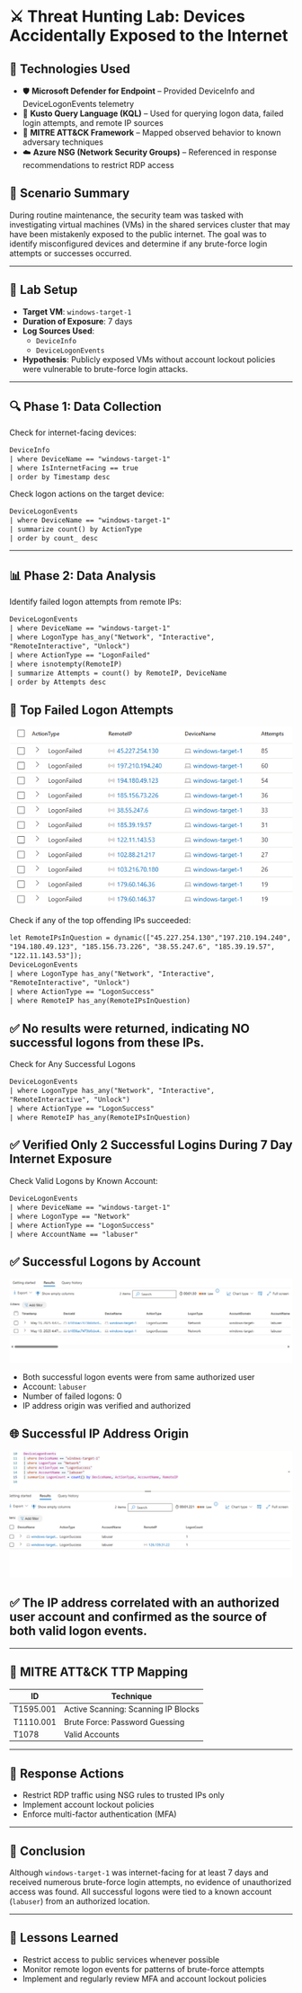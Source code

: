 
# ⚔️ Threat Hunting Lab: Devices Accidentally Exposed to the Internet

## 🧰 Technologies Used

- 🛡️ **Microsoft Defender for Endpoint** – Provided DeviceInfo and DeviceLogonEvents telemetry  
- 🔎 **Kusto Query Language (KQL)** – Used for querying logon data, failed login attempts, and remote IP sources  
- 🧠 **MITRE ATT&CK Framework** – Mapped observed behavior to known adversary techniques  
- ☁️ **Azure NSG (Network Security Groups)** – Referenced in response recommendations to restrict RDP access

## 🧪 Scenario Summary

During routine maintenance, the security team was tasked with investigating virtual machines (VMs) in the shared services cluster that may have been mistakenly exposed to the public internet. The goal was to identify misconfigured devices and determine if any brute-force login attempts or successes occurred.

---

## 🧭 Lab Setup

- **Target VM**: `windows-target-1`
- **Duration of Exposure**: 7 days
- **Log Sources Used**:
  - `DeviceInfo`
  - `DeviceLogonEvents`
- **Hypothesis**: Publicly exposed VMs without account lockout policies were vulnerable to brute-force login attacks.

---

## 🔍 Phase 1: Data Collection

Check for internet-facing devices:
```kql
DeviceInfo
| where DeviceName == "windows-target-1"
| where IsInternetFacing == true
| order by Timestamp desc
```

Check logon actions on the target device:
```kql
DeviceLogonEvents
| where DeviceName == "windows-target-1"
| summarize count() by ActionType
| order by count_ desc
```

---

## 📊 Phase 2: Data Analysis

Identify failed logon attempts from remote IPs:
```kql
DeviceLogonEvents
| where DeviceName == "windows-target-1"
| where LogonType has_any("Network", "Interactive", "RemoteInteractive", "Unlock")
| where ActionType == "LogonFailed"
| where isnotempty(RemoteIP)
| summarize Attempts = count() by RemoteIP, DeviceName
| order by Attempts desc
```
## 🔐 Top Failed Logon Attempts

![Top Failed Logon Attempts](images/TopFailedLogon.png)


Check if any of the top offending IPs succeeded:
```kql
let RemoteIPsInQuestion = dynamic(["45.227.254.130","197.210.194.240", "194.180.49.123", "185.156.73.226", "38.55.247.6", "185.39.19.57", "122.11.143.53"]);
DeviceLogonEvents
| where LogonType has_any("Network", "Interactive", "RemoteInteractive", "Unlock")
| where ActionType == "LogonSuccess"
| where RemoteIP has_any(RemoteIPsInQuestion)
```

## ✅ No results were returned, indicating NO successful logons from these IPs.

Check for Any Successful Logons 
```kql
DeviceLogonEvents
| where LogonType has_any("Network", "Interactive", "RemoteInteractive", "Unlock")
| where ActionType == "LogonSuccess"
| where RemoteIP has_any(RemoteIPsInQuestion)
```

## ✅ Verified Only 2 Successful Logins During 7 Day Internet Exposure

Check Valid Logons by Known Account:
```kql
DeviceLogonEvents
| where DeviceName == "windows-target-1"
| where LogonType == "Network"
| where ActionType == "LogonSuccess"
| where AccountName == "labuser"
```
## ✅ Successful Logons by Account

![Successful Logon Events](images/SuccessfulLogonDevice.png)

- Both successful logon events were from same authorized user
- Account: `labuser`
- Number of failed logons: 0
- IP address origin was verified and authorized

## 🌐 Successful IP Address Origin

![Successful IP Location](images/SuccessfulIP.png)

## ✅ The IP address correlated with an authorized user account and confirmed as the source of both valid logon events.
---

## 🧠 MITRE ATT&CK TTP Mapping

| ID          | Technique                                 |
|-------------|--------------------------------------------|
| T1595.001   | Active Scanning: Scanning IP Blocks       |
| T1110.001   | Brute Force: Password Guessing            |
| T1078       | Valid Accounts                            |

---

## 🧯 Response Actions

- Restrict RDP traffic using NSG rules to trusted IPs only
- Implement account lockout policies
- Enforce multi-factor authentication (MFA)

---

## 📝 Conclusion

Although `windows-target-1` was internet-facing for at least 7 days and received numerous brute-force login attempts, no evidence of unauthorized access was found. All successful logons were tied to a known account (`labuser`) from an authorized location.

---

## 🔄 Lessons Learned

- Restrict access to public services whenever possible
- Monitor remote logon events for patterns of brute-force attempts
- Implement and regularly review MFA and account lockout policies
